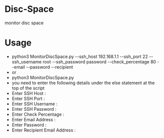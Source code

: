 # Disc-Space
monitor disc space 

# Usage
- python3 MonitorDiscSpace.py --ssh_host 192.168.1.1 --ssh_port 22 --ssh_username root --ssh_password password --check_percentage 80 --email --password --recipient
- or
- python3 MonitorDiscSpace.py
- you need to enter the following details under the else statement at the top of the script 
- Enter SSH Host :
- Enter SSH Port :
- Enter SSH Username :
- Enter SSH Password :
- Enter Check Percentage :
- Enter Email Address :
- Enter Password :
- Enter Recipient Email Address :
